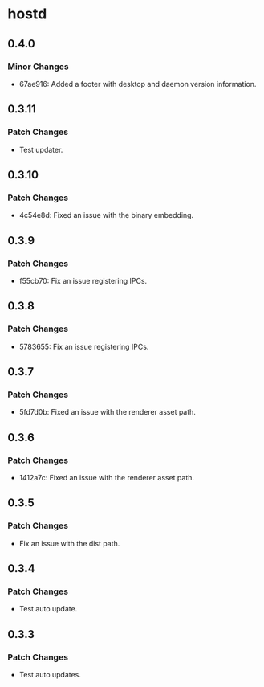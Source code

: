 # hostd

## 0.4.0

### Minor Changes

- 67ae916: Added a footer with desktop and daemon version information.

## 0.3.11

### Patch Changes

- Test updater.

## 0.3.10

### Patch Changes

- 4c54e8d: Fixed an issue with the binary embedding.

## 0.3.9

### Patch Changes

- f55cb70: Fix an issue registering IPCs.

## 0.3.8

### Patch Changes

- 5783655: Fix an issue registering IPCs.

## 0.3.7

### Patch Changes

- 5fd7d0b: Fixed an issue with the renderer asset path.

## 0.3.6

### Patch Changes

- 1412a7c: Fixed an issue with the renderer asset path.

## 0.3.5

### Patch Changes

- Fix an issue with the dist path.

## 0.3.4

### Patch Changes

- Test auto update.

## 0.3.3

### Patch Changes

- Test auto updates.
